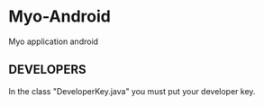 # Myo-Android
Myo application android

## DEVELOPERS
In the class "DeveloperKey.java" you must put your developer key.